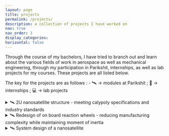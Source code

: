 ```yaml
---
layout: page
title: projects
permalink: /projects/
description: a collection of projects I have worked on
nav: true
nav_order: 3
display_categories:
horizontal: false
---
```


Through the course of my bachelors, I have tried to branch out and learn about the various fields of work in aerospace as well as mechanical engineering, through my participation in Parikshit, internships, as well as lab projects for my courses. These projects are all listed below. 

The key for the projects are as follows :   - 🛰️ -> modules at Parikshit ; 💼 -> internships ; 💻 -> lab projects 


<details>
  <summary>🛰️ 2U nanosatellite structure - meeting calypoly specifications and industry standards</summary>
  <div>
    <p>
      To allow for an outsourced battery pack, solar panels, and onboard computer to be placed in the structure,  
      a complete overhaul of the satellite structure was done. In the process, we managed to reduce the weight of  
      the structure by 33% while maintaining satisfactory structural strength to overcome launch loads. The design  
      was made on Fusion360, and the preliminary analysis was done using ANSYS.
    </p>
    <p><strong>Objectives:</strong></p>
    <ul>
      <li>The structure shall be able to mate with an industry-standard 2U class deployer</li>
      <li>It shall be capable of surviving launch loads:
        <ul>
          <li>Acceleration loads</li>
          <li>Vibrational loads of the launch vehicle</li>
        </ul>
      </li>
      <li>The newly designed structure shall allow for outsourced parts</li>
    </ul>
    <p>
      The redesign also led to the reworking of the onboard burn wire mechanisms and the killswitch mechanism.
    </p>
  </div>
</details>

<details>
  <summary>🛰️ Redesign of on board reaction wheels - reducing manufacturing complexity while maintaining moment of inertia</summary>
  <p>
    <p>The existing setup of the reaction wheels in the satellite faced two problems :</p>
    <ul>
      <li>The design was too complex to allow for easy manufacturing, which led to high manufacturing costs</li> 
      <li>They were too large in diameter for them to fit inside the newer vertically stacked internal layout of the satellite.</li>
    </ul>
    <p>This led to the following <strong>objectives</strong> for this redesign :</p>
    <ul>
      <li>The wheels shall be designed keeping in mind DFMA concepts</li>
      <li>The wheels shall have a reduced diameter, while maintaining a similar moment of intertia</li>
    </ul>
    <p>To meet these objectives, the simplest possible design was considered - a flat disk. This, however did not meet the moment of inertia requirements with the diameter constraints. To compensate for the MOI requirements, circular walls were built on the circumference of the reaction wheel upto a height calculated by working backwards from the required slew rate. The proposed design was then compared to the previous design with spokes with respect to the following:</p> 
  <ul>
    <li>weight</li>
    <li>deformation under the actuation RPM</li>
    <li>tolerated imbalances</li>
  </ul>
  <p>The newer design, once sufficiently analysed, was then then chosen to go ahead with, after which the calculations were done to find the size of the motor shaft hole on the wheel for its interference fit. This marked the end of the reaction wheel redesign.</p>
  </p>
</details>
<details>
  <summary>🛰️ System design of a nanosatellite</summary>
  <p>
    After COVID, the team required a complete overhaul of each subsystem, as well as the overall system. Changes in STMS have been highlighted in the points above, with major changes to the satellite structure, internal layout and the actuators. Therefore, my first responsibility as a system engineer was to work on designing the system for the team from scratch. This included outlining the system requirements and a V diagram to outline the various stages in the satellite design process. The designed V diagram was essential in developing a tentative timeline for the project as well as the budget the team would require to see the project through. 
  </p>
  <p><strong>Objectives:</strong></p>
  <ul>
    <li>generate system requirements to track the progress of the team till completion</li>
    <li>form a tentative timeline till the satellite can be ready for launch</li>
    <li>
      form a budget for the satellite, including but not limited to:
      <ul>
        <li>tentative launch costs</li>
        <li>tentative costs for testing</li>
        <li>manufacturing costs</li>
        <li>costs of on board components</li>
      </ul>
    </li>
  </ul>
  <p>
    This information was then used as the basis of all the team's communication with the college administration, IN-Space, as well as any other administrative meetings the team had with the college as well as outside of it. 
  </p>
  <p>As the system engineering position doubled as the position of a team leader, I also led the team, gaining invaluable insight into managing a large group of talented and passionate individuals, and eventually, trained a select group of juniors to take over as system engineers</p>
</details>
